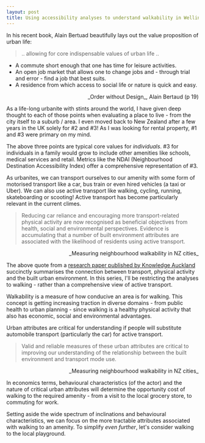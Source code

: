 ```yaml
---
layout: post
title: Using accessibility analyses to understand walkability in Wellington
---
```

In his recent book, Alain Bertuad beautifully lays out the value proposition of urban life:
> .. allowing for core indispensable values of urban life ..
- A commute short enough that one has time for leisure activities.
- An open job market that allows one to change jobs and - through trial and error - find a job that best suits.
- A residence from which access to social life or nature is quick and easy.

<p style='text-align: right;'>
_Order without Design_, Alain Bertaud (p 19)
</p>

As a life-long urbanite with stints around the world, I have given deep thought to each of those points when evaluating a place to live - from the city itself to a suburb / area. I even moved back to New Zealand after a few years in the UK solely for #2 and #3! As I was looking for rental property, #1 and #3 were primary on my mind.

The above three points are typical core values for _individuals_. #3 for individuals in a family would grow to include other amenities like schools, medical services and retail. Metrics like the NDAI (Neighbourhood Destination Accessibility Index) offer a comprehensive representation of #3.

As urbanites, we can transport ourselves to our amenity with some form of motorised transport like a car, bus train or even hired vehicles (a taxi or Uber). We can also use active transport like walking, cycling, running, skateboarding or scooting! Active transport has become particularly relevant in the current climes.

> Reducing car reliance and encouraging more transport-related physical activity are now recognised as beneficial objectives from health, social and environmental perspectives. Evidence is accumulating that a number of built environment attributes are associated with the likelihood of residents using active transport.

<p style='text-align: right;'>
_Measuring neighbourhood walkability in NZ cities_</p>

The above quote from a [research paper published by Knowledge Auckland](http://knowledgeauckland.org.nz/assets/publications/Measuring_Neighbourhood_Walkability_in_New_Zealand_Cities.pdf) succinctly summarises the connection between transport, physical activity and the built urban environment. In this series, I'll be restricting the analyses to walking - rather than a comprehensive view of active transport.

Walkability is a measure of how conducive an area is for walking. This concept is getting increasing traction in diverse domains - from public health to urban planning - since walking is a healthy physical activity that also has economic, social and environmental advantages.

Urban attributes are critical for understanding if people will substitute automobile transport (particularly the car) for active transport.

> Valid and reliable measures of these urban attributes are critical to improving our understanding of the relationship between the built environment and transport mode use.

<p style='text-align: right;'>
_Measuring neighbourhood walkability in NZ cities_</p>

In economics terms, behavioural characteristics (of the actor) and the nature of critical urban attributes will determine the opportunity cost of walking to the required amenity - from a visit to the local grocery store, to commuting for work.

Setting aside the wide spectrum of inclinations and behavioural characteristics, we can focus on the more tractable attributes associated with walking to an amenity. To simplify _even further_, let's consider walking to the local playground. 
